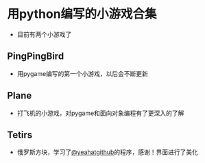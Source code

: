 # 用python编写的小游戏合集
* 目前有两个小游戏了
## PingPingBird
* 用pygame编写的第一个小游戏，以后会不断更新
## Plane
* 打飞机的小游戏，对pygame和面向对象编程有了更深入的了解
## Tetirs
* 俄罗斯方块，学习了[@yeahatgithub][1]的程序，感谢！界面进行了美化

[1]:https://github.com/yeahatgithub